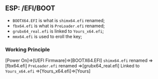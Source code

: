 ## ESP: /EFI/BOOT

- `BOOTX64.EFI` is what is `shimx64.efi` renamed;
- `fbx64.efi` is what is `PreLoader.efi` renamed;
- `grubx64_real.efi` is linked to `Yours_x64.efi`;
- `mmx64.efi` is used to eroll the key;

### Working Principle
[Power On]=>[UEFI Firmware]=>[BOOTX64.EFI] `shimx64.efi` renamed =>[fbx64.efi] `PreLoader.efi` renamed =>[grubx64_real.efi] Linked to `Yours_x64.efi` =>[Yours_x64.efi]=>[Yours]
